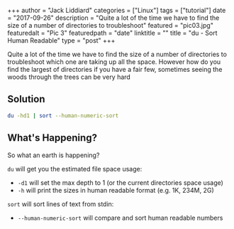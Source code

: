 +++
author = "Jack Liddiard"
categories = ["Linux"]
tags = ["tutorial"]
date = "2017-09-26"
description = "Quite a lot of the time we have to find the size of a number of directories to troubleshoot"
featured = "pic03.jpg"
featuredalt = "Pic 3"
featuredpath = "date"
linktitle = ""
title = "du - Sort Human Readable"
type = "post"
+++

Quite a lot of the time we have to find the size of a number of directories to troubleshoot which one are taking up all the space. However how do you find the largest of directories if you have a fair few, sometimes seeing the woods through the trees can be very hard

## Solution
```bash
du -hd1 | sort --human-numeric-sort
```

## What's Happening?
So what an earth is happening?

`du` will get you the estimated file space usage:

* `-d1` will set the max depth to 1 (or the current directories space usage)
* `-h` will print the sizes in human readable format (e.g. 1K, 234M, 2G)

`sort` will sort lines of text from stdin:
* `--human-numeric-sort` will compare and sort human readable numbers
